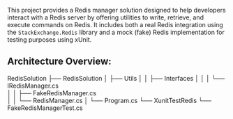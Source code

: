 This project provides a Redis manager solution designed
to help developers interact with a Redis server by offering 
utilities to write, retrieve, and execute commands on Redis. 
It includes both a real Redis integration using the `StackExchange.Redis` library 
and a mock (fake) Redis implementation for testing purposes using xUnit.

## Architecture Overview:
RedisSolution
├── RedisSolution
│   ├── Utils
│   │   ├── Interfaces
│   │   │   └── IRedisManager.cs      
│   │   ├── FakeRedisManager.cs       
│   │   └── RedisManager.cs
│   └── Program.cs 
└── XunitTestRedis
    └── FakeRedisManagerTest.cs  

